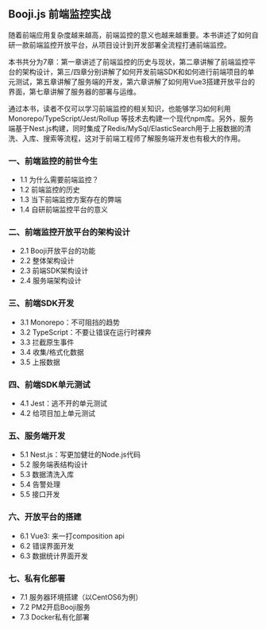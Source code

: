 ## Booji.js 前端监控实战

随着前端应用复杂度越来越高，前端监控的意义也越来越重要。本书讲述了如何自研一款前端监控开放平台，从项目设计到开发部署全流程打通前端监控。

本书共分为7章：第一章讲述了前端监控的历史与现状，第二章讲解了前端监控平台的架构设计，第三/四章分别讲解了如何开发前端SDK和如何进行前端项目的单元测试，第五章讲解了服务端的开发，第六章讲解了如何用Vue3搭建开放平台的界面，第七章讲解了服务器的部署与运维。

通过本书，读者不仅可以学习前端监控的相关知识，也能够学习如何利用Monorepo/TypeScript/Jest/Rollup 等技术去构建一个现代npm库。另外，服务端基于Nest.js构建，同时集成了Redis/MySql/ElasticSearch用于上报数据的清洗、入库、搜索等流程，这对于前端工程师了解服务端开发也有极大的作用。

### 一、前端监控的前世今生

- 1.1  为什么需要前端监控？
- 1.2  前端监控的历史
- 1.3 当下前端监控方案存在的弊端
- 1.4 自研前端监控平台的意义

### 二、前端监控开放平台的架构设计

- 2.1   Booji开放平台的功能
- 2.2  整体架构设计
- 2.3  前端SDK架构设计
- 2.4  服务端架构设计

### 三、前端SDK开发

- 3.1  Monorepo：不可阻挡的趋势
- 3.2 TypeScript：不要让错误在运行时裸奔
- 3.3 拦截原生事件
- 3.4 收集/格式化数据
- 3.5 上报数据

### 四、前端SDK单元测试

- 4.1 Jest：逃不开的单元测试
- 4.2 给项目加上单元测试

### 五、服务端开发

- 5.1  Nest.js：写更加健壮的Node.js代码
- 5.2 服务端表结构设计
- 5.3 数据清洗入库
- 5.4 告警处理
- 5.5 接口开发

### 六、开放平台的搭建

- 6.1  Vue3: 来一打composition api
- 6.2 错误界面开发
- 6.3 数据统计界面开发

### 七、私有化部署

- 7.1  服务器环境搭建（以CentOS6为例）
- 7.2 PM2开启Booji服务
- 7.3 Docker私有化部署